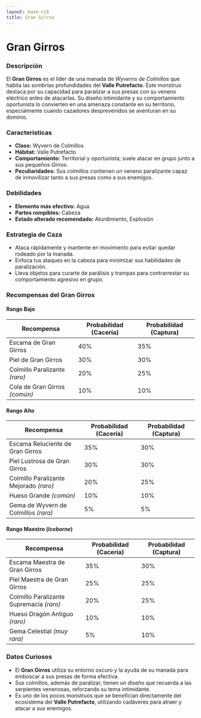 ```yaml
---
layout: base.njk
title: Gran Girros
---
```

# Gran Girros

### Descripción
El **Gran Girros** es el líder de una manada de *Wyverns de Colmillos* que habita las sombrías profundidades del **Valle Putrefacto**. Este monstruo destaca por su capacidad para paralizar a sus presas con su veneno eléctrico antes de atacarlas. Su diseño intimidante y su comportamiento oportunista lo convierten en una amenaza constante en su territorio, especialmente cuando cazadores desprevenidos se aventuran en su dominio.

### Características
- **Clase:** Wyvern de Colmillos  
- **Hábitat:** Valle Putrefacto  
- **Comportamiento:** Territorial y oportunista; suele atacar en grupo junto a sus pequeños *Girros*.  
- **Peculiaridades:** Sus colmillos contienen un veneno paralizante capaz de inmovilizar tanto a sus presas como a sus enemigos.

### Debilidades
- **Elemento más efectivo:** Agua  
- **Partes rompibles:** Cabeza  
- **Estado alterado recomendado:** Aturdimiento, Explosión

### Estrategia de Caza
- Ataca rápidamente y mantente en movimiento para evitar quedar rodeado por la manada.  
- Enfoca tus ataques en la cabeza para minimizar sus habilidades de paralización.  
- Lleva objetos para curarte de parálisis y trampas para contrarrestar su comportamiento agresivo en grupo.

### Recompensas del Gran Girros

#### **Rango Bajo**
| Recompensa                  | Probabilidad (Cacería) | Probabilidad (Captura) |
|-----------------------------|-----------------------|-----------------------|
| Escama de Gran Girros       | 40%                  | 35%                  |
| Piel de Gran Girros         | 30%                  | 30%                  |
| Colmillo Paralizante *(raro)*| 20%                  | 25%                  |
| Cola de Gran Girros *(común)*| 10%                  | 10%                  |

#### **Rango Alto**
| Recompensa                           | Probabilidad (Cacería) | Probabilidad (Captura) |
|--------------------------------------|-----------------------|-----------------------|
| Escama Reluciente de Gran Girros     | 35%                  | 30%                  |
| Piel Lustrosa de Gran Girros         | 30%                  | 30%                  |
| Colmillo Paralizante Mejorado *(raro)*| 20%                  | 25%                  |
| Hueso Grande *(común)*               | 10%                  | 10%                  |
| Gema de Wyvern de Colmillos *(rara)* | 5%                   | 5%                   |

#### **Rango Maestro** (*Iceborne*)
| Recompensa                                  | Probabilidad (Cacería) | Probabilidad (Captura) |
|---------------------------------------------|-----------------------|-----------------------|
| Escama Maestra de Gran Girros               | 35%                  | 30%                  |
| Piel Maestra de Gran Girros                 | 25%                  | 25%                  |
| Colmillo Paralizante Supremacía *(raro)*    | 20%                  | 25%                  |
| Hueso Dragón Antiguo *(raro)*               | 10%                  | 10%                  |
| Gema Celestial *(muy rara)*                 | 5%                   | 10%                  |

### Datos Curiosos
- El **Gran Girros** utiliza su entorno oscuro y la ayuda de su manada para emboscar a sus presas de forma efectiva.  
- Sus colmillos, además de paralizar, tienen un diseño que recuerda a las serpientes venenosas, reforzando su tema intimidante.  
- Es uno de los pocos monstruos que se benefician directamente del ecosistema del **Valle Putrefacto**, utilizando cadáveres para atraer y atacar a sus enemigos.